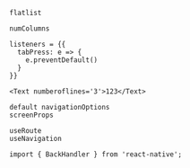 ```
flatlist

numColumns 
```

```
listeners = {{
  tabPress: e => {
    e.preventDefault()
  }
}}

```

```
<Text numberoflines='3'>123</Text>
```

```
default navigationOptions
screenProps
```

```
useRoute
useNavigation
```

```
import { BackHandler } from 'react-native';
```
